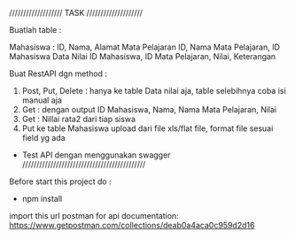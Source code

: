 /////////////////// TASK ////////////////////

Buatlah table :

Mahasiswa :
    ID, Nama, Alamat
Mata Pelajaran
    ID, Nama Mata Pelajaran, ID Mahasiswa
Data Nilai
    ID Mahasiswa, ID Mata Pelajaran, Nilai, Keterangan
    
Buat RestAPI dgn method :
1. Post, Put, Delete : hanya ke table Data nilai aja, table selebihnya coba isi manual aja
2. Get : dengan output ID Mahasiswa, Nama, Nama Mata Pelajaran, Nilai
3. Get : Nillai rata2 dari tiap siswa
4. Put ke table Mahasiswa upload dari file xls/flat file, format file sesuai field yg ada

- Test API dengan menggunakan swagger
////////////////////////////////////////////


Before start this project do :
- npm install

import this url postman for api documentation:
https://www.getpostman.com/collections/deab0a4aca0c959d2d16

